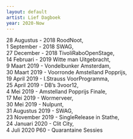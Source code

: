 ```yaml
---
layout: default
artist: Lief Dagboek
year: 2020-Now
---
```

28 Augustus - 2018 RoodNoot,  
1 September - 2018 SWAG,  
27 December - 2018 TivoliRaboOpenStage,  
14 Februari - 2019 Witte man Uitgebracht,  
9 Maart 2019 - Vondelbunker Amsterdam,  
30 Maart 2019 - Voorronde Amstelland Popprijs,  
19 April 2019 - I.Strauss VoorProgramma,  
25 April 2019 - DB’s 3voor12,  
4 Mei 2019 - Amstelland Popprijs Finale,  
17 Mei 2019 - Wormerveer,  
30 Mei 2019 - Nulpunt,  
31 Augustus 2019 - SWAG,  
23 November 2019 - SingleRelease in Stathe,  
24 Januari 2020 - Clit City,  
4 Juli 2020 P60 - Quarantaine Sessies